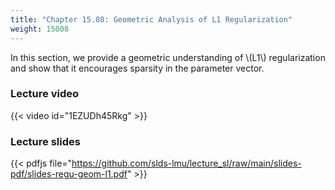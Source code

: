 ```yaml
---
title: "Chapter 15.08: Geometric Analysis of L1 Regularization"
weight: 15008
---
```

In this section, we provide a geometric understanding of \\(L1\\) regularization and show that it encourages sparsity in the parameter vector.

<!--more-->

### Lecture video

{{< video id="1EZUDh45Rkg" >}}

### Lecture slides

{{< pdfjs file="https://github.com/slds-lmu/lecture_sl/raw/main/slides-pdf/slides-regu-geom-l1.pdf" >}}
